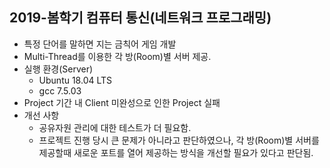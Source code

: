 ## 2019-봄학기 컴퓨터 통신(네트워크 프로그래밍)
+ 특정 단어를 말하면 지는 금칙어 게임 개발
+ Multi-Thread를 이용한 각 방(Room)별 서버 제공.
+ 실행 환경(Server)
	+ Ubuntu 18.04 LTS
	+ gcc 7.5.03
+ Project 기간 내 Client 미완성으로 인한 Project 실패
+ 개선 사항
	+ 공유자원 관리에 대한 테스트가 더 필요함.
	+ 프로젝트 진행 당시 큰 문제가 아니라고 판단하였으나, 각 방(Room)별 서버를 제공할때 새로운 포트를 열어 제공하는 방식을 개선할 필요가 있다고 판단됨.
